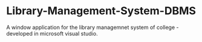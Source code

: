 # Library-Management-System-DBMS
A window application for the library managemnet system of college -developed in microsoft visual studio.
